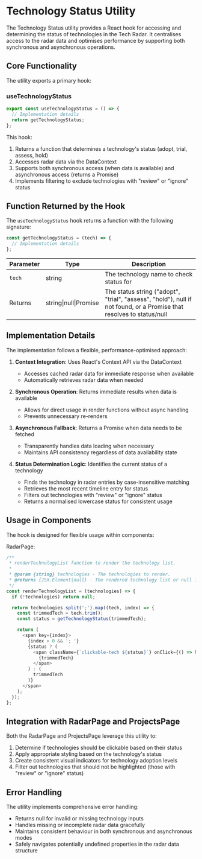 # Technology Status Utility

The Technology Status utility provides a React hook for accessing and determining the status of technologies in the Tech Radar. It centralises access to the radar data and optimises performance by supporting both synchronous and asynchronous operations.

## Core Functionality

The utility exports a primary hook:

### useTechnologyStatus

```javascript
export const useTechnologyStatus = () => {
  // Implementation details
  return getTechnologyStatus;
};
```

This hook:

1. Returns a function that determines a technology's status (adopt, trial, assess, hold)
2. Accesses radar data via the DataContext
3. Supports both synchronous access (when data is available) and asynchronous access (returns a Promise)
4. Implements filtering to exclude technologies with "review" or "ignore" status

## Function Returned by the Hook

The `useTechnologyStatus` hook returns a function with the following signature:

```javascript
const getTechnologyStatus = (tech) => {
  // Implementation details
};
```

| Parameter | Type                  | Description                                                                                                          |
| --------- | --------------------- | -------------------------------------------------------------------------------------------------------------------- |
| `tech`    | string                | The technology name to check status for                                                                              |
| Returns   | string\|null\|Promise | The status string ("adopt", "trial", "assess", "hold"), null if not found, or a Promise that resolves to status/null |

## Implementation Details

The implementation follows a flexible, performance-optimised approach:

1. **Context Integration**: Uses React's Context API via the DataContext
   - Accesses cached radar data for immediate response when available
   - Automatically retrieves radar data when needed

2. **Synchronous Operation**: Returns immediate results when data is available
   - Allows for direct usage in render functions without async handling
   - Prevents unnecessary re-renders

3. **Asynchronous Fallback**: Returns a Promise when data needs to be fetched
   - Transparently handles data loading when necessary
   - Maintains API consistency regardless of data availability state

4. **Status Determination Logic**: Identifies the current status of a technology
   - Finds the technology in radar entries by case-insensitive matching
   - Retrieves the most recent timeline entry for status
   - Filters out technologies with "review" or "ignore" status
   - Returns a normalised lowercase status for consistent usage

## Usage in Components

The hook is designed for flexible usage within components:

RadarPage:

```javascript
/**
 * renderTechnologyList function to render the technology list.
 *
 * @param {string} technologies - The technologies to render.
 * @returns {JSX.Element|null} - The rendered technology list or null if not found.
 */
const renderTechnologyList = (technologies) => {
  if (!technologies) return null;

  return technologies.split(';').map((tech, index) => {
    const trimmedTech = tech.trim();
    const status = getTechnologyStatus(trimmedTech);

    return (
      <span key={index}>
        {index > 0 && '; '}
        {status ? (
          <span className={`clickable-tech ${status}`} onClick={() => handleTechClick(trimmedTech)}>
            {trimmedTech}
          </span>
        ) : (
          trimmedTech
        )}
      </span>
    );
  });
};
```

## Integration with RadarPage and ProjectsPage

Both the RadarPage and ProjectsPage leverage this utility to:

1. Determine if technologies should be clickable based on their status
2. Apply appropriate styling based on the technology's status
3. Create consistent visual indicators for technology adoption levels
4. Filter out technologies that should not be highlighted (those with "review" or "ignore" status)

## Error Handling

The utility implements comprehensive error handling:

- Returns null for invalid or missing technology inputs
- Handles missing or incomplete radar data gracefully
- Maintains consistent behaviour in both synchronous and asynchronous modes
- Safely navigates potentially undefined properties in the radar data structure
